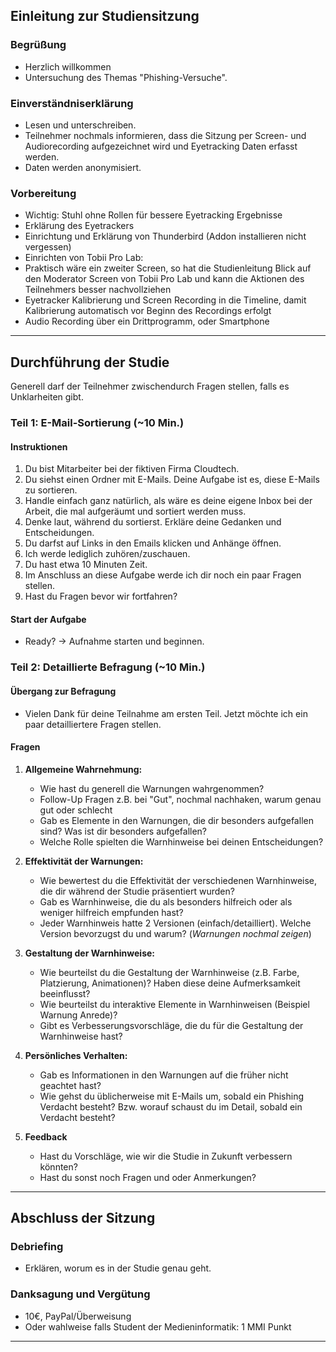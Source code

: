 
## Einleitung zur Studiensitzung

### Begrüßung

- Herzlich willkommen
- Untersuchung des Themas "Phishing-Versuche". 

### Einverständniserklärung

- Lesen und unterschreiben. 
- Teilnehmer nochmals informieren, dass die Sitzung per Screen- und Audiorecording aufgezeichnet wird und Eyetracking Daten erfasst werden.
- Daten werden anonymisiert.

### Vorbereitung

- Wichtig: Stuhl ohne Rollen für bessere Eyetracking Ergebnisse
- Erklärung des Eyetrackers
- Einrichtung und Erklärung von Thunderbird (Addon installieren nicht vergessen)
- Einrichten von Tobii Pro Lab:
- Praktisch wäre ein zweiter Screen, so hat die Studienleitung Blick auf den Moderator Screen von Tobii Pro Lab und kann die Aktionen des Teilnehmers besser nachvollziehen
- Eyetracker Kalibrierung und Screen Recording in die Timeline, damit Kalibrierung automatisch vor Beginn des Recordings erfolgt
- Audio Recording über ein Drittprogramm, oder Smartphone
---
## Durchführung der Studie

Generell darf der Teilnehmer zwischendurch Fragen stellen, falls es Unklarheiten gibt.

### Teil 1: E-Mail-Sortierung (~10 Min.)

#### Instruktionen

1. Du bist Mitarbeiter bei der fiktiven Firma Cloudtech. 
2. Du siehst einen Ordner mit E-Mails. Deine Aufgabe ist es, diese E-Mails zu sortieren. 
3. Handle einfach ganz natürlich, als wäre es deine eigene Inbox bei der Arbeit, die mal aufgeräumt und sortiert werden muss.
4. Denke laut, während du sortierst. Erkläre deine Gedanken und Entscheidungen.
5. Du darfst auf Links in den Emails klicken und Anhänge öffnen.
6. Ich werde lediglich zuhören/zuschauen.
7. Du hast etwa 10 Minuten Zeit. 
8. Im Anschluss an diese Aufgabe werde ich dir noch ein paar Fragen stellen.
9. Hast du Fragen bevor wir fortfahren?

#### Start der Aufgabe

- Ready? -> Aufnahme starten und beginnen.

### Teil 2: Detaillierte Befragung (~10 Min.)

#### Übergang zur Befragung

- Vielen Dank für deine Teilnahme am ersten Teil. Jetzt möchte ich ein paar detailliertere Fragen stellen.

#### Fragen

1.  **Allgemeine Wahrnehmung:**
    -   Wie hast du generell die Warnungen wahrgenommen?
    -   Follow-Up Fragen z.B. bei  "Gut", nochmal nachhaken, warum genau gut oder schlecht
    -   Gab es Elemente in den Warnungen, die dir besonders aufgefallen sind? Was ist dir besonders aufgefallen?
    -   Welche Rolle spielten die Warnhinweise bei deinen Entscheidungen?
    
3.  **Effektivität der Warnungen:**
    -   Wie bewertest du die Effektivität der verschiedenen Warnhinweise, die dir während der Studie präsentiert wurden?
    -   Gab es Warnhinweise, die du als besonders hilfreich oder als weniger hilfreich empfunden hast?
    -  Jeder Warnhinweis hatte 2 Versionen (einfach/detailliert). Welche Version bevorzugst du und warum? (*Warnungen nochmal zeigen*)
    
4.  **Gestaltung der Warnhinweise:**
    -   Wie beurteilst du die Gestaltung der Warnhinweise (z.B. Farbe, Platzierung, Animationen)? Haben diese deine Aufmerksamkeit beeinflusst?
    -  Wie beurteilst du interaktive Elemente in Warnhinweisen (Beispiel Warnung Anrede)?
    -  Gibt es Verbesserungsvorschläge, die du für die Gestaltung der Warnhinweise hast?
    
6.  **Persönliches Verhalten:**
    -   Gab es Informationen in den Warnungen auf die früher nicht geachtet hast?
    -   Wie gehst du üblicherweise mit E-Mails um, sobald ein Phishing Verdacht besteht? Bzw. worauf schaust du im Detail, sobald ein Verdacht besteht?
 
7.  **Feedback**
    -  Hast du Vorschläge, wie wir die Studie in Zukunft verbessern könnten?
    -  Hast du sonst noch Fragen und oder Anmerkungen?

---

## Abschluss der Sitzung

### Debriefing

- Erklären, worum es in der Studie genau geht.

### Danksagung und Vergütung

- 10€, PayPal/Überweisung
- Oder wahlweise falls Student der Medieninformatik: 1 MMI Punkt
---

